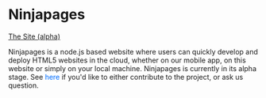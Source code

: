 
<h1>Ninjapages</h1>
<a href='http://ninjapages.herokuapp.com'>The Site (alpha)</a>
<p>
	 Ninjapages is a node.js based website where users can quickly develop and deploy HTML5 websites in the cloud, whether on our mobile app, on this website or simply on your local machine. Ninjapages is currently in its alpha stage. See <a href='http://wrightdev.herokuapp.com' style='text-decoration:none;color:#006EFF;'>here</a> if you'd like to either contribute to the project, or ask us question. 
</p>

